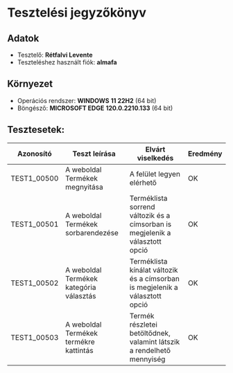 # Tesztelési jegyzőkönyv

## Adatok

- Tesztelő: __Rétfalvi Levente__
- Teszteléshez használt fiók: __almafa__

## Környezet

- Operációs rendszer: __WINDOWS__ __11 22H2__ (64 bit)
- Böngésző: __MICROSOFT EDGE__ __120.0.2210.133__ (64 bit)

## Tesztesetek:

| Azonosító   | Teszt leírása                           | Elvárt viselkedés                                                            | Eredmény |
|-------------|-----------------------------------------|------------------------------------------------------------------------------|----------|
| TEST1_00500 | A weboldal Termékek megnyitása          | A felület legyen elérhető                                                    | OK       |
| TEST1_00501 | A weboldal Termékek sorbarendezése      | Terméklista sorrend változik és a címsorban is megjelenik a választott opció | OK       |
| TEST1_00502 | A weboldal Termékek kategória választás | Terméklista kínálat változik és a címsorban is megjelenik a választott opció | OK       |
| TEST1_00503 | A weboldal Termékek termékre kattintás  | Termék részletei betöltődnek, valamint látszik a rendelhető mennyiség        | OK       |